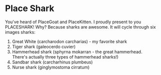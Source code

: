 # Place Shark

You've heard of PlaceGoat and PlaceKitten. I proudly present to you PLACESHARK! Why? Because sharks are awesome. 
It will cycle through six images sharks:

1) Great White (carcharodon carcharias) - my favorite shark
2) Tiger shark (galeocerdo cuvier)
3) Hammerhead shark (sphyrna mokarran - the great hammerhead. There's actually three types of hammerhead sharks!)
4) Sandbar shark (carcharhinus plumbeus)
5) Nurse shark (ginglymostoma cirratum)

